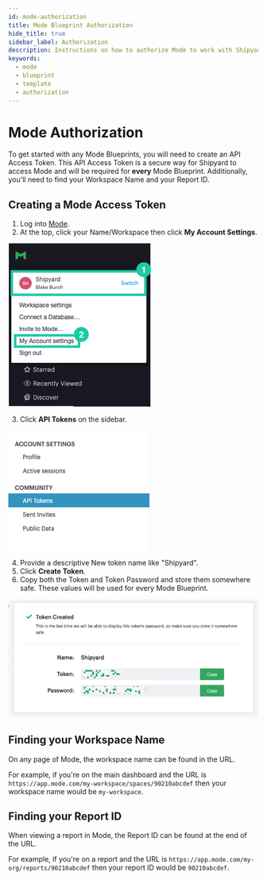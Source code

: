 ```yaml
---
id: mode-authorization
title: Mode Blueprint Authorization
hide_title: true
sidebar_label: Authorization
description: Instructions on how to authorize Mode to work with Shipyard's low-code Mode templates.
keywords:
  - mode
  - blueprint
  - template
  - authorization
---
```


# Mode Authorization

To get started with any Mode Blueprints, you will need to create an API Access Token. This API Access Token is a secure way for Shipyard to access Mode and will be required for **every** Mode Blueprint. Additionally, you'll need to find your Workspace Name and your Report ID.

## Creating a Mode Access Token
1. Log into [Mode](https://app.mode.com/).
2. At the top, click your Name/Workspace then click **My Account Settings**.

![Mode Account Settings](../../.gitbook/assets/shipyard_2022_08_16_17_24_42.png) 

3. Click **API Tokens** on the sidebar.

![Mode API Tokens](../../.gitbook/assets/shipyard_2022_08_16_17_25_28.png)

4. Provide a descriptive New token name like "Shipyard".
5. Click **Create Token**.
6. Copy both the Token and Token Password and store them somewhere safe. These values will be used for every Mode Blueprint.

![Create Mode Access Token](../../.gitbook/assets/shipyard_2022_08_16_17_28_00.png)

## Finding your Workspace Name
On any page of Mode, the workspace name can be found in the URL.

For example, if you're on the main dashboard and the URL is `https://app.mode.com/my-workspace/spaces/90210abcdef` then your workspace name would be `my-workspace`.

## Finding your Report ID
When viewing a report in Mode, the Report ID can be found at the end of the URL.

For example, if you're on a report and the URL is `https://app.mode.com/my-org/reports/90210abcdef` then your report ID would be `90210abcdef`.